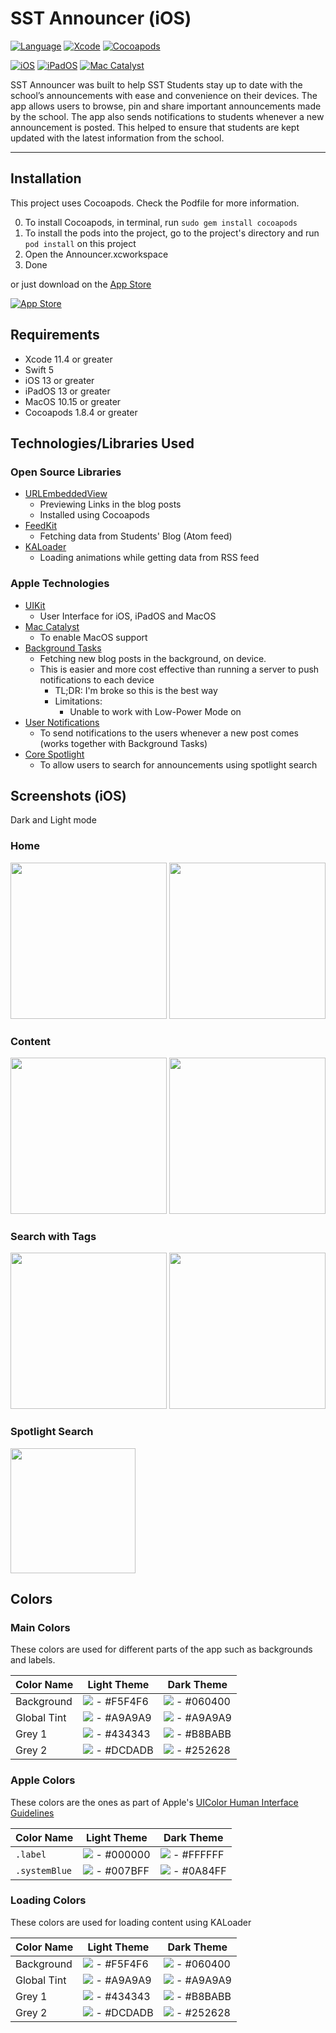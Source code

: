 # SST Announcer (iOS)
[![Language](http://img.shields.io/badge/swift-5-orange.svg?style=flat)](https://developer.apple.com/swift)
[![Xcode](http://img.shields.io/badge/xcode-11.4-red.svg?style=flat)](https://developer.apple.com/xcode)
[![Cocoapods](http://img.shields.io/badge/pod-v1.8.4-darkgray.svg?style=flat)](https://cocoapods.org/)

[![iOS](http://img.shields.io/badge/platform-iOS%2013-blue.svg?style=flat)](https://developer.apple.com/iphone/index.action)
[![iPadOS](http://img.shields.io/badge/platform-iPadOS%2013-blue.svg?style=flat)](https://developer.apple.com/ipad/)
[![Mac Catalyst](http://img.shields.io/badge/platform-MacOS%2010.15-blue.svg?style=flat)](https://developer.apple.com/mac-catalyst/)

SST Announcer was built to help SST Students stay up to date with the school’s announcements with ease and convenience on their devices. The app allows users to browse, pin and share important announcements made by the school. The app also sends notifications to students whenever a new announcement is posted. This helped to ensure that students are kept updated with the latest information from the school. 

---
## Installation
This project uses Cocoapods. Check the Podfile for more information.

0. To install Cocoapods, in terminal, run `sudo gem install cocoapods`
1. To install the pods into the project, go to the project's directory and run `pod install` on this project
2. Open the Announcer.xcworkspace
3. Done

or just download on the [App Store](https://apps.apple.com/sg/app/sst-announcer/id683929182)

[![App Store](https://upload.wikimedia.org/wikipedia/commons/3/3c/Download_on_the_App_Store_Badge.svg)](https://apps.apple.com/sg/app/sst-announcer/id683929182)

## Requirements
- Xcode 11.4 or greater
- Swift 5 
- iOS 13 or greater
- iPadOS 13 or greater
- MacOS 10.15 or greater
- Cocoapods 1.8.4 or greater

## Technologies/Libraries Used
### Open Source Libraries
- [URLEmbeddedView](https://github.com/marty-suzuki/URLEmbeddedView)
  - Previewing Links in the blog posts
  - Installed using Cocoapods
- [FeedKit](https://github.com/nmdias/FeedKit)
  - Fetching data from Students' Blog (Atom feed)
- [KALoader](https://github.com/Kirillzzy/KALoader)
  - Loading animations while getting data from RSS feed
  
### Apple Technologies
- [UIKit](https://developer.apple.com/documentation/uikit/)
  - User Interface for iOS, iPadOS and MacOS
- [Mac Catalyst](https://developer.apple.com/documentation/uikit/mac_catalyst)
  - To enable MacOS support
- [Background Tasks](https://developer.apple.com/documentation/backgroundtasks)
  - Fetching new blog posts in the background, on device.
  - This is easier and more cost effective than running a server to push notifications to each device 
    - TL;DR: I'm broke so this is the best way
    - Limitations: 
      - Unable to work with Low-Power Mode on 
- [User Notifications](https://developer.apple.com/documentation/usernotifications)
  - To send notifications to the users whenever a new post comes (works together with Background Tasks)
- [Core Spotlight](https://developer.apple.com/documentation/corespotlight)
  - To allow users to search for announcements using spotlight search

## Screenshots (iOS)
Dark and Light mode
### Home 
<img src="Screenshots/iPhone/iPhone 6.5in/Dark Mode/home.png" width="250">    <img src="Screenshots/iPhone/iPhone 6.5in/Light Mode/home.png" width="250">
### Content
<img src="Screenshots/iPhone/iPhone 6.5in/Dark Mode/content.png" width="250">    <img src="Screenshots/iPhone/iPhone 6.5in/Light Mode/content.png" width="250">
### Search with Tags
<img src="Screenshots/iPhone/iPhone 6.5in/Dark Mode/search.png" width="250">    <img src="Screenshots/iPhone/iPhone 6.5in/Light Mode/search.png" width="250">
### Spotlight Search
<img src="Screenshots/iPhone/iPhone 6.5in/spotlight.png" width="200">


## Colors
### Main Colors
These colors are used for different parts of the app such as backgrounds and labels.

|Color Name |Light Theme|Dark Theme |
|-----------|-----------|-----------|
|Background |![](https://via.placeholder.com/15/F5F4F6/F5F4F6) - #F5F4F6|![](https://via.placeholder.com/15/060400/060400) - #060400|
|Global Tint|![](https://via.placeholder.com/15/A9A9A9/A9A9A9) - #A9A9A9|![](https://via.placeholder.com/15/A9A9A9/A9A9A9) - #A9A9A9|
|Grey 1     |![](https://via.placeholder.com/15/434343/434343) - #434343|![](https://via.placeholder.com/15/B8BABB/B8BABB) - #B8BABB|
|Grey 2     |![](https://via.placeholder.com/15/DCDADB/DCDADB) - #DCDADB|![](https://via.placeholder.com/15/252628/252628) - #252628|

### Apple Colors
These colors are the ones as part of Apple's [UIColor Human Interface Guidelines](https://developer.apple.com/design/human-interface-guidelines/ios/visual-design/color/)

|Color Name   |Light Theme|Dark Theme |
|-------------|-----------|-----------|
|`.label`     |![](https://via.placeholder.com/15/000000/000000) - #000000|![](https://via.placeholder.com/15/FFFFFF/FFFFFF) - #FFFFFF|
|`.systemBlue`|![](https://via.placeholder.com/15/007BFF/007BFF) - #007BFF|![](https://via.placeholder.com/15/0A84FF/0A84FF) - #0A84FF|


### Loading Colors
These colors are used for loading content using KALoader

|Color Name |Light Theme|Dark Theme |
|-----------|-----------|-----------|
|Background |![](https://via.placeholder.com/15/F5F4F6/F5F4F6) - #F5F4F6|![](https://via.placeholder.com/15/060400/060400) - #060400|
|Global Tint|![](https://via.placeholder.com/15/A9A9A9/A9A9A9) - #A9A9A9|![](https://via.placeholder.com/15/A9A9A9/A9A9A9) - #A9A9A9|
|Grey 1     |![](https://via.placeholder.com/15/434343/434343) - #434343|![](https://via.placeholder.com/15/B8BABB/B8BABB) - #B8BABB|
|Grey 2     |![](https://via.placeholder.com/15/DCDADB/DCDADB) - #DCDADB|![](https://via.placeholder.com/15/252628/252628) - #252628|
